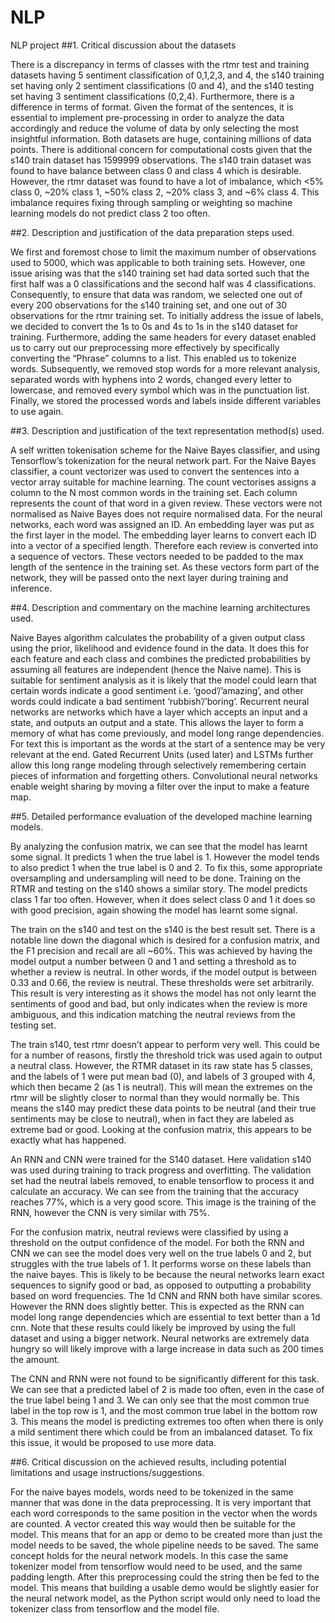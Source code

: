# NLP
NLP project
##1. Critical discussion about the datasets

There is a discrepancy in terms of classes with the rtmr test and training datasets having 5
sentiment classification of 0,1,2,3, and 4, the s140 training set having only 2 sentiment
classifications (0 and 4), and the s140 testing set having 3 sentiment classifications (0,2,4).
Furthermore, there is a difference in terms of format. Given the format of the sentences, it is
essential to implement pre-processing in order to analyze the data accordingly and reduce the
volume of data by only selecting the most insightful information. Both datasets are huge,
containing millions of data points. There is additional concern for computational costs given that
the s140 train dataset has 1599999 observations. The s140 train dataset was found to have
balance between class 0 and class 4 which is desirable. However, the rtmr dataset was found to
have a lot of imbalance, which <5% class 0, ~20% class 1, ~50% class 2, ~20% class 3, and
~6% class 4. This imbalance requires fixing through sampling or weighting so machine learning
models do not predict class 2 too often.

##2. Description and justification of the data preparation steps used.

We first and foremost chose to limit the maximum number of observations used to 5000, which
was applicable to both training sets. However, one issue arising was that the s140 training set
had data sorted such that the first half was a 0 classifications and the second half was 4
classifications. Consequently, to ensure that data was random, we selected one out of every
200 observations for the s140 training set, and one out of 30 observations for the rtmr training
set.
To initially address the issue of labels, we decided to convert the 1s to 0s and 4s to 1s in the
s140 dataset for training. Furthermore, adding the same headers for every dataset enabled us
to carry out our preprocessing more effectively by specifically converting the “Phrase” columns
to a list. This enabled us to tokenize words. Subsequently, we removed stop words for a more
relevant analysis, separated words with hyphens into 2 words, changed every letter to
lowercase, and removed every symbol which was in the punctuation list. Finally, we stored the
processed words and labels inside different variables to use again.

##3. Description and justification of the text representation method(s) used.

A self written tokenisation scheme for the Naive Bayes classifier, and using Tensorflow’s
tokenization for the neural network part. For the Naive Bayes classifier, a count vectorizer was
used to convert the sentences into a vector array suitable for machine learning. The count
vectorises assigns a column to the N most common words in the training set. Each column
represents the count of that word in a given review. These vectors were not normalised as
Naive Bayes does not require normalised data.
For the neural networks, each word was assigned an ID. An embedding layer was put as the
first layer in the model. The embedding layer learns to convert each ID into a vector of a
specified length. Therefore each review is converted into a sequence of vectors. These vectors
needed to be padded to the max length of the sentence in the training set. As these vectors
form part of the network, they will be passed onto the next layer during training and inference.

##4. Description and commentary on the machine learning architectures used.

Naive Bayes algorithm calculates the probability of a given output class using the prior,
likelihood and evidence found in the data. It does this for each feature and each class and
combines the predicted probabilities by assuming all features are independent (hence the Naive
name). This is suitable for sentiment analysis as it is likely that the model could learn that certain
words indicate a good sentiment i.e. ‘good’/’amazing’, and other words could indicate a bad
sentiment ‘rubbish’/’boring’.
Recurrent neural networks are networks which have a layer which accepts an input and a state,
and outputs an output and a state. This allows the layer to form a memory of what has come
previously, and model long range dependencies. For text this is important as the words at the
start of a sentence may be very relevant at the end. Gated Recurrent Units (used later) and
LSTMs further allow this long range modeling through selectively remembering certain pieces of
information and forgetting others. Convolutional neural networks enable weight sharing by
moving a filter over the input to make a feature map.

##5. Detailed performance evaluation of the developed machine learning models.

By analyzing the confusion matrix, we can see that the model has learnt some signal. It predicts
1 when the true label is 1. However the model tends to also predict 1 when the true label is 0
and 2. To fix this, some appropriate oversampling and undersampling will need to be done.
Training on the RTMR and testing on the s140 shows a similar story. The model predicts class 1
far too often. However, when it does select class 0 and 1 it does so with good precision, again
showing the model has learnt some signal.


The train on the s140 and test on the s140 is the best result set. There is a notable line down
the diagonal which is desired for a confusion matrix, and the F1 precision and recall are all
~60%. This was achieved by having the model output a number between 0 and 1 and setting a
threshold as to whether a review is neutral. In other words, if the model output is between 0.33
and 0.66, the review is neutral. These thresholds were set arbitrarily. This result is very
interesting as it shows the model has not only learnt the sentiments of good and bad, but only
indicates when the review is more ambiguous, and this indication matching the neutral reviews
from the testing set.

The train s140, test rtmr doesn’t appear to perform very well. This could be for a number of
reasons, firstly the threshold trick was used again to output a neutral class. However, the RTMR
dataset in its raw state has 5 classes, and the labels of 1 were put mean bad (0), and labels of 3
grouped with 4, which then became 2 (as 1 is neutral). This will mean the extremes on the rtmr
will be slightly closer to normal than they would normally be. This means the s140 may predict
these data points to be neutral (and their true sentiments may be close to neutral), when in fact
they are labeled as extreme bad or good. Looking at the confusion matrix, this appears to be
exactly what has happened.

An RNN and CNN were trained for the S140 dataset. Here validation s140 was used during
training to track progress and overfitting. The validation set had the neutral labels removed, to
enable tensorflow to process it and calculate an accuracy. We can see from the training that the
accuracy reaches 77%, which is a very good score. This image is the training of the RNN,
however the CNN is very similar with 75%.

For the confusion matrix, neutral reviews were classified by using a threshold on the output
confidence of the model. For both the RNN and CNN we can see the model does very well on
the true labels 0 and 2, but struggles with the true labels of 1. It performs worse on these labels
than the naive bayes. This is likely to be because the neural networks learn exact sequences to
signify good or bad, as opposed to outputting a probability based on word frequencies.
The 1d CNN and RNN both have similar scores. However the RNN does slightly better. This is
expected as the RNN can model long range dependencies which are essential to text better
than a 1d cnn. Note that these results could likely be improved by using the full dataset and
using a bigger network. Neural networks are extremely data hungry so will likely improve with a
large increase in data such as 200 times the amount.

The CNN and RNN were not found to be significantly different for this task. We can see that a
predicted label of 2 is made too often, even in the case of the true label being 1 and 3. We can
only see that the most common true label in the top row is 1, and the most common true label in
the bottom row 3. This means the model is predicting extremes too often when there is only a
mild sentiment there which could be from an imbalanced dataset. To fix this issue, it would be
proposed to use more data.

##6. Critical discussion on the achieved results, including potential limitations and usage
instructions/suggestions.

For the naive bayes models, words need to be tokenized in the same manner that was done in
the data preprocessing. It is very important that each word corresponds to the same position in
the vector when the words are counted. A vector created this way would then be suitable for the
model. This means that for an app or demo to be created more than just the model needs to be
saved, the whole pipeline needs to be saved.
The same concept holds for the neural network models. In this case the same tokenizer model
from tensorflow would need to be used, and the same padding length. After this preprocessing
could the string then be fed to the model.
This means that building a usable demo would be slightly easier for the neural network model,
as the Python script would only need to load the tokenizer class from tensorflow and the model
file.
